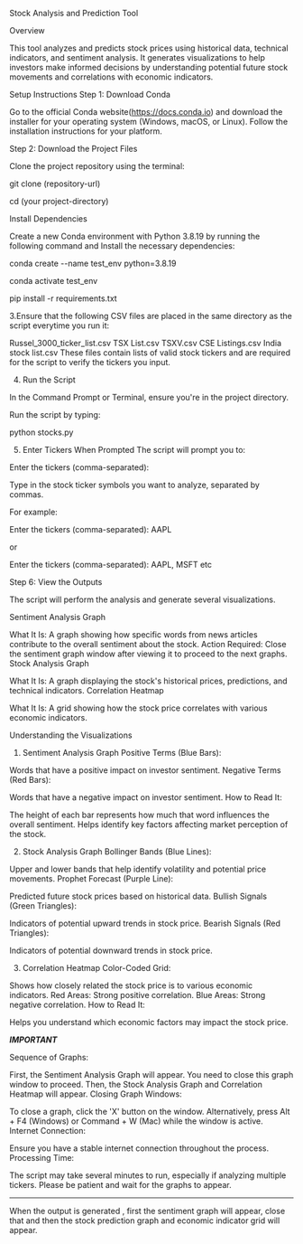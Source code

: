 Stock Analysis and Prediction Tool

Overview

This tool analyzes and predicts stock prices using historical data, technical indicators, and sentiment analysis. It generates visualizations to help investors make informed decisions by understanding potential future stock movements and correlations with economic indicators.




Setup Instructions
Step 1: Download Conda

Go to the official Conda website(https://docs.conda.io) and download the installer for your operating system (Windows, macOS, or Linux).
Follow the installation instructions for your platform.



Step 2: Download the Project Files

Clone the project repository using the terminal:

git clone (repository-url)

cd (your project-directory)

Install Dependencies

Create a new Conda environment with Python 3.8.19 by running the following command and Install the necessary dependencies:

conda create --name test_env python=3.8.19

conda activate test_env

pip install -r requirements.txt







3.Ensure that the following CSV files are placed in the same directory as the script everytime you run it:

Russel_3000_ticker_list.csv
TSX List.csv
TSXV.csv
CSE Listings.csv
India stock list.csv
These files contain lists of valid stock tickers and are required for the script to verify the tickers you input.





4. Run the Script
 
In the Command Prompt or Terminal, ensure you're in the project directory.

Run the script by typing:

python stocks.py





5. Enter Tickers When Prompted
The script will prompt you to:


Enter the tickers (comma-separated):


Type in the stock ticker symbols you want to analyze, separated by commas.

For example:

Enter the tickers (comma-separated): AAPL

or

Enter the tickers (comma-separated): AAPL, MSFT
etc




Step 6: View the Outputs

The script will perform the analysis and generate several visualizations.

Sentiment Analysis Graph

What It Is: A graph showing how specific words from news articles contribute to the overall sentiment about the stock.
Action Required: Close the sentiment graph window after viewing it to proceed to the next graphs.
Stock Analysis Graph

What It Is: A graph displaying the stock's historical prices, predictions, and technical indicators.
Correlation Heatmap

What It Is: A grid showing how the stock price correlates with various economic indicators.




Understanding the Visualizations

1. Sentiment Analysis Graph
Positive Terms (Blue Bars):

Words that have a positive impact on investor sentiment.
Negative Terms (Red Bars):

Words that have a negative impact on investor sentiment.
How to Read It:

The height of each bar represents how much that word influences the overall sentiment.
Helps identify key factors affecting market perception of the stock.


2. Stock Analysis Graph
Bollinger Bands (Blue Lines):

Upper and lower bands that help identify volatility and potential price movements.
Prophet Forecast (Purple Line):

Predicted future stock prices based on historical data.
Bullish Signals (Green Triangles):

Indicators of potential upward trends in stock price.
Bearish Signals (Red Triangles):

Indicators of potential downward trends in stock price.

3. Correlation Heatmap
Color-Coded Grid:

Shows how closely related the stock price is to various economic indicators.
Red Areas: Strong positive correlation.
Blue Areas: Strong negative correlation.
How to Read It:

Helps you understand which economic factors may impact the stock price.




***IMPORTANT***

Sequence of Graphs:

First, the Sentiment Analysis Graph will appear.
You need to close this graph window to proceed.
Then, the Stock Analysis Graph and Correlation Heatmap will appear.
Closing Graph Windows:

To close a graph, click the 'X' button on the window.
Alternatively, press Alt + F4 (Windows) or Command + W (Mac) while the window is active.
Internet Connection:

Ensure you have a stable internet connection throughout the process.
Processing Time:

The script may take several minutes to run, especially if analyzing multiple tickers.
Please be patient and wait for the graphs to appear.



--------------------------------------------------------------------------------


When the output is generated , first the sentiment graph will appear, close that and then the stock prediction graph and economic indicator grid will appear.
























